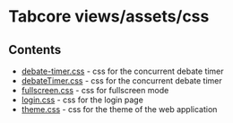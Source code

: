 # Tabcore views/assets/css

## Contents

- [debate-timer.css](https://github.com/ccapdev1920T2/s11g5/blob/master/views/assets/css/debate-timer.css) - css for the concurrent debate timer
- [debateTimer.css](https://github.com/ccapdev1920T2/s11g5/blob/master/views/assets/css/debateTimer.css) - css for the concurrent debate timer
- [fullscreen.css](https://github.com/ccapdev1920T2/s11g5/blob/master/views/assets/css/fullscreen.css) - css for fullscreen mode
- [login.css](https://github.com/ccapdev1920T2/s11g5/blob/master/views/assets/css/login.css) - css for the login page
- [theme.css](https://github.com/ccapdev1920T2/s11g5/blob/master/views/assets/css/theme.css) - css for the theme of the web application
